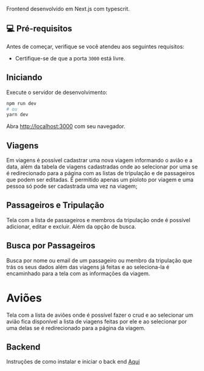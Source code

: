 Frontend desenvolvido em Next.js com typescrit.

## 💻 Pré-requisitos

Antes de começar, verifique se você atendeu aos seguintes requisitos:

* Certifique-se de que a porta `3000` está livre.

## Iniciando

Execute o servidor de desenvolvimento:

```bash
npm run dev
# ou
yarn dev
```

Abra [http://localhost:3000](http://localhost:3000) com seu navegador.


## Viagens

Em viagens é possível cadastrar uma nova viagem informando o avião e a data, além da tabela de viagens cadastradas onde ao selecionar por uma se é redirecionado para a página com as listas de tripulação e de passageiros que podem ser editadas. É permitido apenas um pioloto por viagem e uma pessoa só pode ser cadastrada uma vez na viagem;


## Passageiros e Tripulação

Tela com a lista de passageiros e membros da tripulação onde é possível adicionar, editar e excluir. Além da opção de busca.


## Busca por Passageiros

Busca por nome ou email de um passageiro ou membro da tripulação que trás os seus dados além das viagens já feitas e ao seleciona-la é encaminhado para a tela com as informações da viagem.


# Aviões

Tela com a lista de aviões onde é possível fazer o crud e ao selecionar um avião fica disponível a lista de viagens feitas por ele e ao selecionar por uma delas se é redirecionado para a página da viagem.


## Backend

Instruções de como instalar e iniciar o back end <a href="../backend/README.md">Aqui</a>

